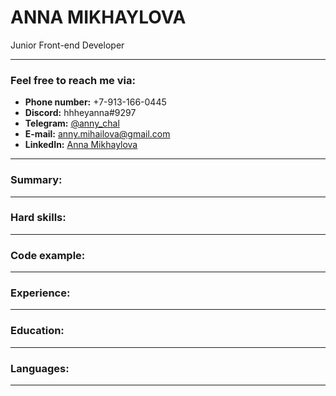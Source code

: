 # ANNA MIKHAYLOVA
 Junior Front-end Developer
___
### Feel free to reach me via:
* **Phone number:** +7-913-166-0445
* **Discord:** hhheyanna#9297
* **Telegram:** [@anny_chal](https://t.me/anny_chal)
* **E-mail:** anny.mihailova@gmail.com
* **LinkedIn:** [Anna Mikhaylova](https://www.linkedin.com/in/mikhaylovaanna)
___
### Summary:
___
### Hard skills:
___
### Code example:
___
### Experience:
___
### Education:
___
### Languages:
___